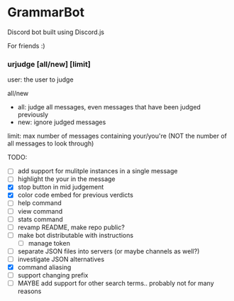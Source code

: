 # GrammarBot

Discord bot built using Discord.js

For friends :)
 
### urjudge <user> [all/new] [limit]
 
user: the user to judge

all/new
- all: judge all messages, even messages that have been judged previously
- new: ignore judged messages

limit: max number of messages containing your/you're (NOT the number of all messages to look through)



TODO:
* [ ] add support for mulitple instances in a single message
* [ ] highlight the your in the message
* [x] stop button in mid judgement
* [x] color code embed for previous verdicts
* [ ] help command
* [ ] view command
* [ ] stats command
* [ ] revamp README, make repo public?
* [ ] make bot distributable with instructions
    * [ ] manage token
* [ ] separate JSON files into servers (or maybe channels as well?)
* [ ] investigate JSON alternatives
* [x] command aliasing
* [ ] support changing prefix
* [ ] MAYBE add support for other search terms.. probably not for many reasons

